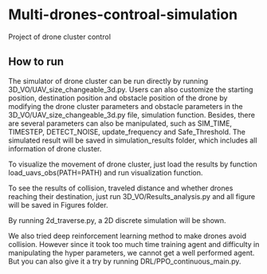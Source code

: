 # Multi-drones-controal-simulation
Project of drone cluster control
## How to run
The simulator of drone cluster can be run directly by running 3D_VO/UAV_size_changeable_3d.py. 
Users can also customize the starting position, destination position and obstacle position of the drone by modifying the drone cluster parameters and obstacle parameters in the 3D_VO/UAV_size_changeable_3d.py file, simulation function. 
Besides, there are several parameters can also be manipulated, such as SIM_TIME, 
TIMESTEP, DETECT_NOISE, update_frequency and Safe_Threshold. The simulated result will be saved in simulation_results folder, which includes all information of drone cluster. 

To visualize the movement of drone cluster, just load the results by function load_uavs_obs(PATH=PATH) and run visualization function. 

To see the results of collision, traveled distance and whether drones reaching their destination, just run 3D_VO/Results_analysis.py and all figure will be saved in Figures folder. 

By running 2d_traverse.py, a 2D discrete simulation will be shown. 

We also tried deep reinforcement learning method to make drones avoid collision. However since it took too much time training agent and difficulty in manipulating the hyper parameters, we cannot get a well performed agent. But you can also give it a try by running DRL/PPO_continuous_main.py. 